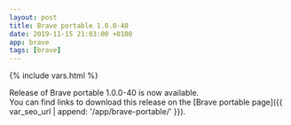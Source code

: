 ```yaml
---
layout: post
title: Brave portable 1.0.0-40
date: 2019-11-15 21:03:00 +0100
app: brave
tags: [brave]
---
```

{% include vars.html %}

Release of Brave portable 1.0.0-40 is now available.<br />
You can find links to download this release on the [Brave portable page]({{ var_seo_url | append: '/app/brave-portable/' }}).